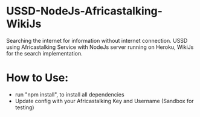 # USSD-NodeJs-Africastalking-WikiJs
 Searching the internet for information without internet connection. USSD using Africastalking Service with NodeJs server running on Heroku, WikiJs for the search implementation.

# How to Use:
* run "npm install", to install all dependencies
* Update config with your Africastalking Key and Username (Sandbox for testing)
